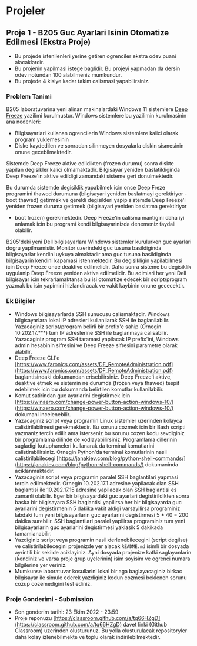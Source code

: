 # Projeler

## Proje 1 - B205 Guc Ayarlari Isinin Otomatize Edilmesi (Ekstra Proje)

* Bu projede istenilenleri yerine getiren ogrenciler ekstra odev puani alacaklardir. 
* Bu projenin yapilmasi istege baglidir. Bu projeyi yapmadan da dersin odev notundan 100 alabilmeniz mumkundur.
* Bu projede 4 kisiye kadar takim calismasi yapabilirsiniz.

### Problem Tanimi

B205 laboratuvarina yeni alinan makinalardaki Windows 11 sistemlere
[Deep Freeze]([https://www.faronics.com/en-uk/products/deep-freeze) yazilimi kurulmustur. Windows sistemlere bu 
yazilimin kurulmasinin ana nedenleri:
* Bilgisayarlari kullanan ogrencilerin Windows sistemlere kalici olarak program yuklemesinin
* Diske kaydedilen ve sonradan silinmeyen dosyalarla diskin sismesinin
onune gecebilmektedir.

Sistemde Deep Freeze aktive edildikten (frozen durumu) sonra diskte yapilan degisikler kalici olmamaktadir. Bilgisayar
yeniden baslatildiginda Deep Freeze'in aktive edildigi zamandaki sisteme geri donulmektedir.

Bu durumda sistemde degisiklik yapabilmek icin once Deep Freze programini thawed durumuna 
(bilgisayari yeniden baslatmayi gerektiriyor - boot thawed) getirmek ve gerekli degisikleri
yapip sistemde Deep Freeze'i yeniden frozen duruma getirmek (bilgisayari yeniden baslatma gerektiriyor 
- boot frozen) gerekmektedir. Deep Freeze'in calisma mantigini daha iyi anlamak icin bu programi kendi bilgisayarinizda
denemeniz faydali olabilir.

B205'deki yeni Dell bilgisayarlara Windows sistemler kurulurken guc ayarlari dogru yapilmamistir. Monitor uzerindeki
guc tusuna basildiginda bilgisayarlar kendini uykuya almaktadir ama guc tusuna basildiginda bilgisayarin kendini kapamasi
istenmektedir. Bu degisikligin yapilabilmesi icin Deep Freeze once deaktive edilmelidir. Daha sonra sisteme bu degisiklik
uygulanip Deep Freeze yeniden aktive edilmelidir. Bu adimlari her yeni Dell bilgisayar icin tekrarlamaktansa bu isi 
otomatize edecek bir script/program yazmak bu isin yapimini hizlandiracak ve vakit kaybinin onune gececektir.

### Ek Bilgiler

* Windows bilgisayarlarda SSH sunucusu calismaktadir. Windows bilgisayarlara lokal IP adresleri kullanilarak SSH ile 
baglanilabilir. Yazacaginiz script/program belirli bir prefix'e sahip (Ornegin 10.202.17.***) tum IP adreslerine 
SSH ile baglanmaya calisabilir. Yazacaginiz program SSH taramasi yapilacak IP prefix'ini, Windows admin hesabinin
sifresini ve Deep Freeze sifresini parametre olarak alabilir.
* Deep Freeze CLI'e [https://www.faronics.com/assets/DF_RemoteAdministration.pdf](https://www.faronics.com/assets/DF_RemoteAdministration.pdf)
baglantisindaki dokumandan erisebilirsiniz. Deep Freeze'i aktive, deaktive etmek ve sistemin ne durumda (frozen veya thawed)
tespit edebilmek icin bu dokumanda belirtilen komutlar kullanilabilir.
* Komut satirindan guc ayarlarini degistirmek icin [https://winaero.com/change-power-button-action-windows-10/](https://winaero.com/change-power-button-action-windows-10/)
dokumani incelenebilir.
* Yazacaginiz script veya programin Linux sistemler uzerinden kolayca calistirilabilmesi gerekmektedir. Bu sorunu cozmek
icin bir Bash scripti yazmaniz tercih edilir ama isterseniz bu sorunu cozen kodu sevdiginiz bir programlama dilinde de 
kodlayabilirsiniz. Programlama dillerinin sagladigi kutuphaneleri kullanarak da terminal komutlarini calistirabilirsiniz.
Ornegin Python'da terminal komutlarinin nasil calistirilabilecegi
[https://janakiev.com/blog/python-shell-commands/](https://janakiev.com/blog/python-shell-commands/) dokumaninda 
aciklanmaktadir. 
* Yazacaginiz script veya programin paralel SSH baglantilari yapmasi tercih edilmektedir. Ornegin 10.202.17.1 adresine
yapilacak olan SSH baglantisi ile 10.202.17.15 adresine yapilacak olan SSH baglantisi es zamanli olabilir. Eger bir
bilgisayardaki guc ayarlari degistirildikten sonra baska bir bilgisayara SSH baglantisi yapilirsa her bir bilgisayarda
guc ayarlarini degistirmenin 5 dakika vakit aldigi varsayilirsa programiniz labdaki tum yeni bilgisayarlarin guc
ayarlarini degistirmesi 5 * 40 = 200 dakika surebilir. SSH baglantilari paralel yapilirsa programiniz tum yeni 
bilgisayarlarin guc ayarlarini degistirmesi yaklasik 5 dakikada tamamlanabilir.
* Yazdiginiz script veya programin nasil derlenebilecegini (script degilse) ve calistirilabilecegini projenizde 
yer alacak `README.md` isimli bir dosyada ayrintili bir sekilde aciklayiniz. Ayni dosyada projenize katki saglayanlarin
(kendiniz ve varsa proje grup uyelerinin) isim soyisim ve ogrenci numara bilgilerine yer veriniz.
* Mumkunse laboratuvar kosullarini lokal bir aga baglayacaginiz birkac bilgisayar ile simule ederek yazdiginiz kodun
cozmesi beklenen sorunu cozup cozemedigini test ediniz.

### Proje Gonderimi - Submission

* Son gonderim tarihi: 23 Ekim 2022 - 23:59
* Proje reponuzu [https://classroom.github.com/a/tq66HZgD](https://classroom.github.com/a/tq66HZgD) 
davet linki (Github Classroom) uzerinden olusturunuz. Bu yolla olusturulacak repositoryler daha kolay izlenebilmekte
ve toplu olarak indirilebilmektedir.

